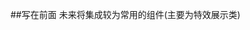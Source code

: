 ##写在前面
未来将集成较为常用的组件(主要为特效展示类)


<script>
export default {
  name: "",
  data() {
    return {};
  },

  mounted() {

  },
  methods: {},
};
</script>

<style lang='scss' scoped>
</style>